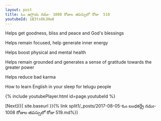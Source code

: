 ```yaml
---
layout: post
title: ఓం ఉగ్రాయ నమః- 1008 రోజుల తపస్సులో రోజు  510
youtubeId: 1B3ts0kJHw8
---
```

 
 
Helps get goodness, bliss and peace and God's blessings
 
Helps remain focused, help generate inner energy 
 
Helps boost physical and mental health 
 
Helps remain grounded and generates a sense of gratitude towards the greater power 
 
Helps reduce bad karma
 
How to learn English in your sleep for telugu people
 
 
 
 


{% include youtubePlayer.html id=page.youtubeId %}
 
[Next]({{ site.baseurl }}{% link split1/_posts/2017-08-05-ఓం బంధకర్త్రే నమః- 1008 రోజుల తపస్సులో రోజు  519.md%})
 
